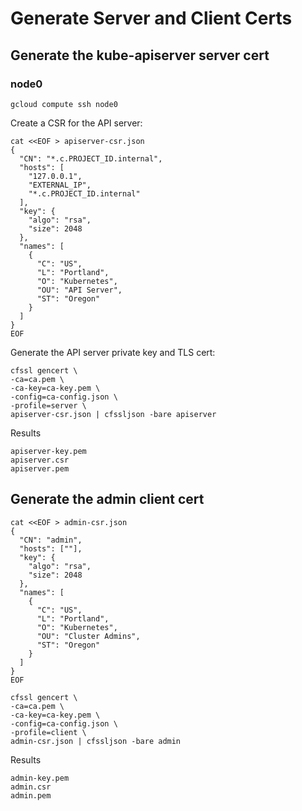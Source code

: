 # Generate Server and Client Certs

## Generate the kube-apiserver server cert

### node0

```
gcloud compute ssh node0
```

Create a CSR for the API server:

```
cat <<EOF > apiserver-csr.json
{
  "CN": "*.c.PROJECT_ID.internal",
  "hosts": [
    "127.0.0.1",
    "EXTERNAL_IP",
    "*.c.PROJECT_ID.internal"
  ],
  "key": {
    "algo": "rsa",
    "size": 2048
  },
  "names": [
    {
      "C": "US",
      "L": "Portland",
      "O": "Kubernetes",
      "OU": "API Server",
      "ST": "Oregon"
    }
  ]
}
EOF
```

Generate the API server private key and TLS cert:

```
cfssl gencert \
-ca=ca.pem \
-ca-key=ca-key.pem \
-config=ca-config.json \
-profile=server \
apiserver-csr.json | cfssljson -bare apiserver
```

Results

```
apiserver-key.pem
apiserver.csr
apiserver.pem
```

## Generate the admin client cert 

```
cat <<EOF > admin-csr.json
{
  "CN": "admin",
  "hosts": [""],
  "key": {
    "algo": "rsa",
    "size": 2048
  },
  "names": [
    {
      "C": "US",
      "L": "Portland",
      "O": "Kubernetes",
      "OU": "Cluster Admins",
      "ST": "Oregon"
    }
  ]
}
EOF
```

```
cfssl gencert \
-ca=ca.pem \
-ca-key=ca-key.pem \
-config=ca-config.json \
-profile=client \
admin-csr.json | cfssljson -bare admin
```

Results

```
admin-key.pem
admin.csr
admin.pem
```
